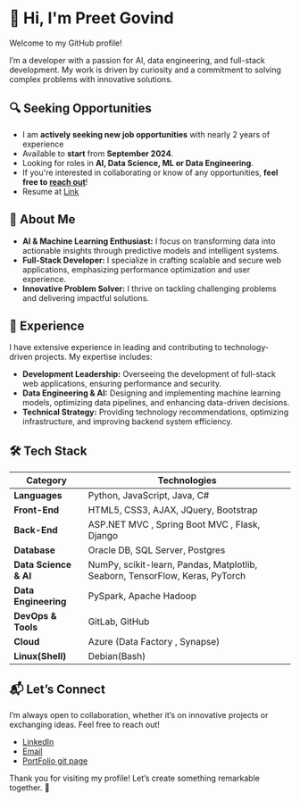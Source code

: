 # 👋 Hi, I'm Preet Govind

Welcome to my GitHub profile!

I’m a developer with a passion for AI, data engineering, and full-stack development. 
My work is driven by curiosity and a commitment to solving complex problems with innovative solutions.


## 🔍 Seeking Opportunities

- I am **actively seeking new job opportunities** with nearly 2 years of experience
- Available to **start** from **September 2024**.
- Looking for roles in **AI, Data Science, ML or Data Engineering**.
- If you're interested in collaborating or know of any opportunities, **feel free to [reach out](#-lets-connect)**!
- Resume at [Link](https://github.com/Preet-Govind/Preet-Govind.github.io/blob/main/PreetGovind_Resume.pdf)

## 🚀 About Me

- **AI & Machine Learning Enthusiast:** I focus on transforming data into actionable insights through predictive models and intelligent systems.
- **Full-Stack Developer:** I specialize in crafting scalable and secure web applications, emphasizing performance optimization and user experience.
- **Innovative Problem Solver:** I thrive on tackling challenging problems and delivering impactful solutions.

## 💼 Experience

I have extensive experience in leading and contributing to technology-driven projects. My expertise includes:

- **Development Leadership:** Overseeing the development of full-stack web applications, ensuring performance and security.
- **Data Engineering & AI:** Designing and implementing machine learning models, optimizing data pipelines, and enhancing data-driven decisions.
- **Technical Strategy:** Providing technology recommendations, optimizing infrastructure, and improving backend system efficiency.

## 🛠️ Tech Stack

| Category                | Technologies                                                                                              |
|-------------------------|-----------------------------------------------------------------------------------------------------------|
| **Languages**           | Python, JavaScript, Java, C#                                                                            |
| **Front-End**           | HTML5, CSS3, AJAX, JQuery, Bootstrap                                                                    |
| **Back-End**            | ASP.NET MVC , Spring Boot MVC , Flask, Django                                                           |
| **Database**            | Oracle DB, SQL Server, Postgres                                                                         |
| **Data Science & AI**   | NumPy, scikit-learn, Pandas, Matplotlib, Seaborn, TensorFlow, Keras, PyTorch                            |
| **Data Engineering**    | PySpark, Apache Hadoop                                                                                  |
| **DevOps & Tools**      | GitLab, GitHub                                                                                          |
| **Cloud**               | Azure (Data Factory , Synapse)                                                                          |
| **Linux(Shell)**        | Debian(Bash)                                                                                            |


## 📬 Let’s Connect

I’m always open to collaboration, whether it’s on innovative projects or exchanging ideas. Feel free to reach out!

- [LinkedIn](https://www.linkedin.com/in/preet-govind/)
- [Email](mailto:preet.govind.23@gmail.com)
- [PortFolio git page](https://preet-govind.github.io)
  

Thank you for visiting my profile! Let’s create something remarkable together. 🚀
